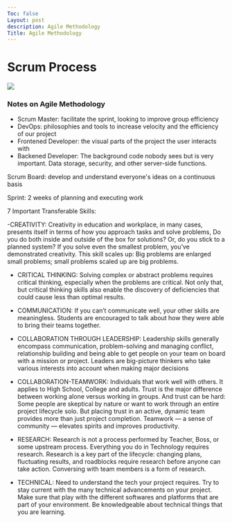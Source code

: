 ```yaml
---
Toc: false
Layout: post
description: Agile Methodology
Title: Agile Methodology
---
```


# Scrum Process

![]({{site.baseurl}}/images/scrumprocess.png)

### Notes on Agile Methodology

- Scrum Master: facilitate the sprint, looking to improve group efficiency
- DevOps: philosophies and tools to increase velocity and the efficiency of our project
- Frontened Developer: the visual parts of the project the user interacts with
- Backened Developer: The background code nobody sees but is very important. Data storage, security, and other server-side functions.

Scrum Board: develop and understand everyone's ideas on a continuous basis

Sprint: 2 weeks of planning and executing work

7 Important Transferable Skills:

-CREATIVITY: Creativity in education and workplace, in many cases, presents itself in terms of how you approach tasks and solve problems, Do you do both inside and outside of the box for solutions? Or, do you stick to a planned system? If you solve even the smallest problem, you’ve demonstrated creativity. This skill scales up: Big problems are enlarged small problems; small problems scaled up are big problems.

- CRITICAL THINKING: Solving complex or abstract problems requires critical thinking, especially when the problems are critical. Not only that, but critical thinking skills also enable the discovery of deficiencies that could cause less than optimal results.

- COMMUNICATION: If you can’t communicate well, your other skills are meaningless. Students are encouraged to talk about how they were able to bring their teams together.

- COLLABORATION THROUGH LEADERSHIP: Leadership skills generally encompass communication, problem-solving and managing conflict, relationship building and being able to get people on your team on board with a mission or project. Leaders are big-picture thinkers who take various interests into account when making major decisions

- COLLABORATION-TEAMWORK: Individuals that work well with others. It applies to High School, College and adults. Trust is the major difference between working alone versus working in groups. And trust can be hard: Some people are skeptical by nature or want to work through an entire project lifecycle solo. But placing trust in an active, dynamic team provides more than just project completion. Teamwork — a sense of community — elevates spirits and improves productivity.

- RESEARCH: Research is not a process performed by Teacher, Boss, or some upstream process. Everything you do in Technology requires research. Research is a key part of the lifecycle: changing plans, fluctuating results, and roadblocks require research before anyone can take action. Conversing with team members is a form of research.

- TECHNICAL: Need to understand the tech your project requires. Try to stay current with the many technical advancements on your project. Make sure that play with the different softwares and platforms that are part of your environment. Be knowledgeable about technical things that you are learning.
